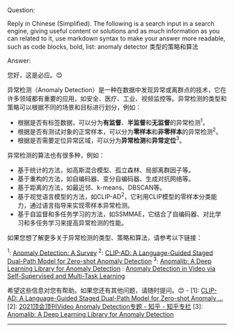 Question:

Reply in Chinese (Simplified).
The following is a search input in a search engine, giving useful content or solutions and as much information as you can related to it, use markdown syntax to make your answer more readable, such as code blocks, bold, list:
anomaly detector 类型的策略和算法

Answer:

您好，这是必应。😊

异常检测（Anomaly Detection）是一种在数据中发现异常或离群点的技术，它在许多领域都有重要的应用，如安全、医疗、工业、视频监控等。异常检测的类型和策略可以根据不同的场景和目标进行划分，例如：

- 根据是否有标签数据，可以分为**有监督**、**半监督**和**无监督**的异常检测<sup>1</sup>。
- 根据是否有测试对象的正常样本，可以分为**零样本**和**非零样本**的异常检测<sup>2</sup>。
- 根据是否需要定位异常区域，可以分为**异常检测**和**异常定位**<sup>3</sup>。

异常检测的算法也有很多种，例如：

- 基于统计的方法，如高斯混合模型、孤立森林、局部离群因子等。
- 基于重构的方法，如自编码器、变分自编码器、生成对抗网络等。
- 基于距离的方法，如最近邻、k-means、DBSCAN等。
- 基于视觉语言模型的方法，如CLIP-AD<sup>2</sup>，它利用CLIP模型的零样本分类能力，通过语言指导来实现零样本异常检测。
- 基于自监督和多任务学习的方法，如SSMMAE，它结合了自编码器、对比学习和多任务学习来提高异常检测的性能。

如果您想了解更多关于异常检测的类型、策略和算法，请参考以下链接：

<sup>1</sup>: [Anomaly Detection: A Survey](https://dl.acm.org/doi/10.1145/1541880.1541882)
<sup>2</sup>: [CLIP-AD: A Language-Guided Staged Dual-Path Model for Zero-shot Anomaly Detection](https://arxiv.org/abs/2311.00453)
<sup>3</sup>: [Anomalib: A Deep Learning Library for Anomaly Detection](https://arxiv.org/abs/2202.08341)
: [Anomaly Detection in Video via Self-Supervised and Multi-Task Learning](https://openaccess.thecvf.com/content/CVPR2021/papers/Georgescu_Anomaly_Detection_in_Video_via_Self-Supervised_and_Multi-Task_Learning_CVPR_2021_paper.pdf)

希望这些信息对您有帮助。如果您还有其他问题，请随时提问。😊
\-
\[1]: [CLIP-AD: A Language-Guided Staged Dual-Path Model for Zero-shot Anomaly ...](https://arxiv.org/abs/2311.00453)
\[2]: [2021顶会顶刊Video Anomaly Detection专题 - 知乎 - 知乎专栏](https://zhuanlan.zhihu.com/p/410884846)
\[3]: [Anomalib: A Deep Learning Library for Anomaly Detection](https://arxiv.org/abs/2202.08341)

<hr/>

